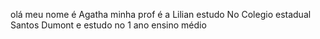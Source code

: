 olá meu nome é Agatha minha prof é a Lilian estudo No Colegio estadual Santos Dumont e estudo no 1 ano ensino médio 
